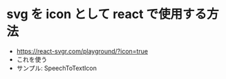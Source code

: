 # svg を icon として react で使用する方法

- https://react-svgr.com/playground/?icon=true
- これを使う
- サンプル: SpeechToTextIcon
